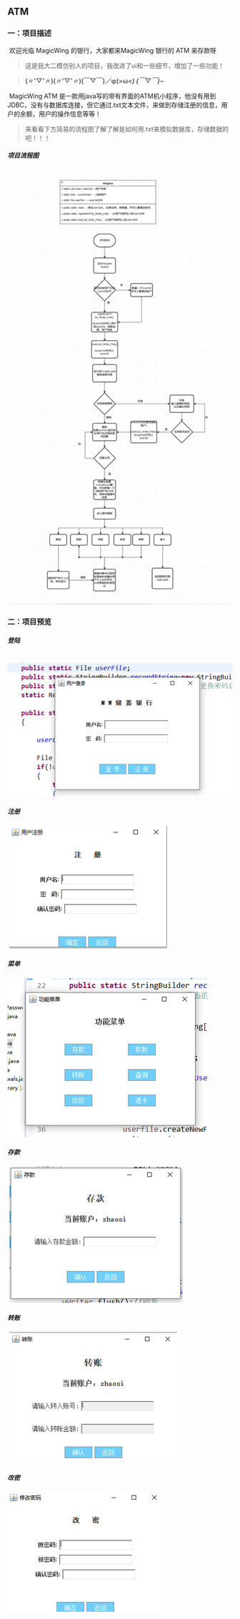 ## ATM

### 一：项目描述

​	欢迎光临 MagicWing 的银行，大家都来MagicWing 银行的 ATM 来存款呀

> 这是我大二模仿别人的项目，我改进了ui和一些细节，增加了一些功能！

>  **(〃'▽'〃)(〃'▽'〃)(￣▽￣)／φ(>ω<*) (￣▽￣)~***

​	MagicWing ATM 是一款用java写的带有界面的ATM机小程序，他没有用到JDBC，没有与数据库连接，但它通过.txt文本文件，来做到存储注册的信息，用户的余额，用户的操作信息等等！

> 来看看下方简易的流程图了解了解是如何用.txt来模拟数据库，存储数据的吧！！！

##### 	项目流程图

​	![流程图](https://github.com/AprildreamMI/Progect-Images/blob/master/ATM/%E9%95%BF%E5%9B%BE.png)

### 二：项目预览

##### 	登陆

​	![登陆](https://github.com/AprildreamMI/Progect-Images/blob/master/ATM/%E7%99%BB%E9%99%86.png)



##### 	注册	

​	![登陆](https://github.com/AprildreamMI/Progect-Images/blob/master/ATM/%E6%B3%A8%E5%86%8C.png)



##### 	菜单

![登陆](https://github.com/AprildreamMI/Progect-Images/blob/master/ATM/%E8%8F%9C%E5%8D%95.png)



##### 	存款

​	![登陆](https://github.com/AprildreamMI/Progect-Images/blob/master/ATM/%E5%AD%98%E6%AC%BE.png)



##### 		转账

​	![登陆](https://github.com/AprildreamMI/Progect-Images/blob/master/ATM/%E8%BD%AC%E8%B4%A6.png)



##### 	改密

![登陆](https://github.com/AprildreamMI/Progect-Images/blob/master/ATM/%E6%94%B9%E5%AF%86.png)
